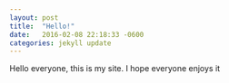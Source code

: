 ```yaml
---
layout: post
title:  "Hello!"
date:   2016-02-08 22:18:33 -0600
categories: jekyll update
---
```

Hello everyone, this is my site. I hope everyone enjoys it



